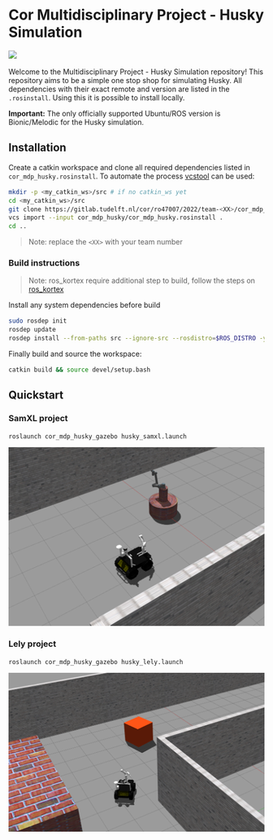# Cor Multidisciplinary Project - Husky Simulation

<img src="https://img.shields.io/badge/ROS%20version-melodic-blue.svg"/>

Welcome to the Multidisciplinary Project - Husky Simulation repository! This repository aims to be a simple one stop shop for simulating Husky. All dependencies with their exact remote and version are listed in the `.rosinstall`. Using this it is possible to install locally.

**Important:** The only officially supported Ubuntu/ROS version is Bionic/Melodic for the Husky simulation.

## Installation

Create a catkin workspace and clone all required dependencies listed in `cor_mdp_husky.rosinstall`. To automate the process [vcstool](http://wiki.ros.org/vcstool) can be used:

``` bash
mkdir -p <my_catkin_ws>/src # if no catkin_ws yet
cd <my_catkin_ws>/src
git clone https://gitlab.tudelft.nl/cor/ro47007/2022/team-<XX>/cor_mdp_husky.git
vcs import --input cor_mdp_husky/cor_mdp_husky.rosinstall .
cd ..
```

> Note: replace the `<XX>` with your team number

### Build instructions
> Note: ros_kortex require additional step to build, follow the steps on [ros_kortex](https://github.com/Kinovarobotics/ros_kortex.git)

Install any system dependencies before build
``` bash
sudo rosdep init
rosdep update
rosdep install --from-paths src --ignore-src --rosdistro=$ROS_DISTRO -y
```

Finally build and source the workspace:
``` bash
catkin build && source devel/setup.bash
```

## Quickstart

### SamXL project

```
roslaunch cor_mdp_husky_gazebo husky_samxl.launch
```

![samxl world image](images/samxl_world.png)

### Lely project

```
roslaunch cor_mdp_husky_gazebo husky_lely.launch
```

![lely world image](images/lely_world.png)

